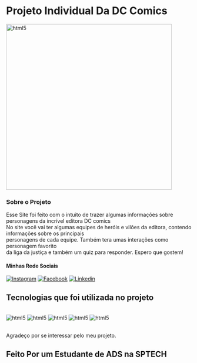 

# Projeto Individual Da DC Comics

<img aling="center" alt="html5" src="https://upload.wikimedia.org/wikipedia/commons/thumb/3/3d/DC_Comics_logo.svg/1024px-DC_Comics_logo.svg.png" width="450px">
<div>
  <h3> Sobre o Projeto </h3>
  Esse Site foi feito com o intuito de trazer algumas informações sobre personagens da incrível editora DC comics<br>
  No site você vai ter algumas equipes de heróis e vilões da editora, contendo informações sobre os principais<br>
  personagens de cada equipe. Também tera umas interações como personagem favorito<br>
  da liga da justiça e também um quiz para responder.
  Espero que gostem!
</div>


#### Minhas Rede Sociais

[![Instagram](https://img.shields.io/badge/Instagram-E4405F?style=for-the-badge&logo=instagram&logoColor=white)](https://www.instagram.com/bryansilvaszm/)
[![Facebook](https://img.shields.io/badge/Facebook-1877F2?style=for-the-badge&logo=facebook&logoColor=white)](https://www.facebook.com/bryan.liares)
[![Linkedin](https://img.shields.io/badge/LinkedIn-0077B5?style=for-the-badge&logo=linkedin&logoColor=white)](https://www.linkedin.com/in/bryan-silva-liaris-a61493229/)


## Tecnologias que foi utilizada no projeto

<div style="display: incline_block"><br/>
    <img aling="center" alt="html5" src="https://img.shields.io/badge/HTML-239120?style=for-the-badge&logo=html5&logoColor=white">
    <img aling="center" alt="html5" src="https://img.shields.io/badge/CSS-239120?&style=for-the-badge&logo=css3&logoColor=white">
    <img aling="center" alt="html5" src="https://img.shields.io/badge/JavaScript-323330?style=for-the-badge&logo=javascript&logoColor=F7DF1E">
    <img aling="center" alt="html5" src="https://img.shields.io/badge/Node.js-43853D?style=for-the-badge&logo=node.js&logoColor=white">
    <img aling="center" alt="html5" src="https://img.shields.io/badge/MySQL-005C84?style=for-the-badge&logo=mysql&logoColor=white">
   
</div><br/>

Agradeço por se interessar pelo meu projeto.

## Feito Por um Estudante de ADS na SPTECH
